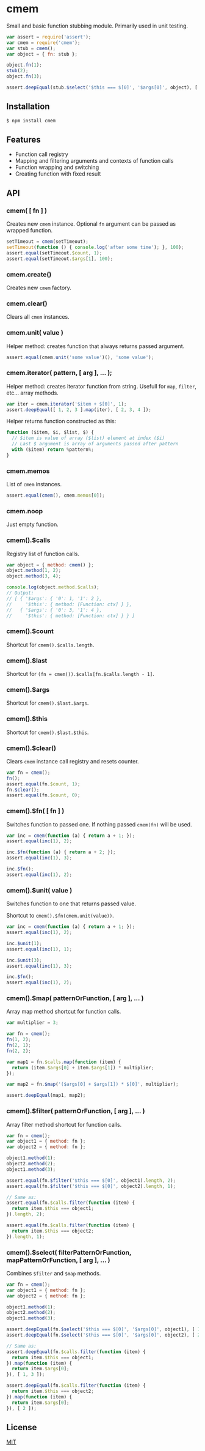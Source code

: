 # cmem

Small and basic function stubbing module. Primarily used in unit testing.

```js
var assert = require('assert');
var cmem = require('cmem');
var stub = cmem();
var object = { fn: stub };

object.fn(1);
stub(2);
object.fn(3);

assert.deepEqual(stub.$select('$this === $[0]', '$args[0]', object), [ 1, 2 ]);
```

## Installation

```bash
$ npm install cmem
```

## Features

- Function call registry
- Mapping and filtering arguments and contexts of function calls
- Function wrapping and switching
- Creating function with fixed result

## API

### cmem( [ fn ] )

Creates new `cmem` instance. Optional `fn` argument can be passed as wrapped function.

```js
setTimeout = cmem(setTimeout);
setTimeout(function () { console.log('after some time'); }, 100);
assert.equal(setTimeout.$count, 1);
assert.equal(setTimeout.$args[1], 100);
```

### cmem.create()

Creates new `cmem` factory.

### cmem.clear()

Clears all `cmem` instances.

### cmem.unit( value )

Helper method: creates function that always returns passed argument.

```js
assert.equal(cmem.unit('some value')(), 'some value');
```

### cmem.iterator( pattern, [ arg ], ... );

Helper method: creates iterator function from string. Usefull for `map`, `filter`, etc... array methods. 

```js
var iter = cmem.iterator('$item + $[0]', 1);
assert.deepEqual([ 1, 2, 3 ].map(iter), [ 2, 3, 4 ]);
```

Helper returns function constructed as this:

```js
function ($item, $i, $list, $) {
  // $item is value of array ($list) element at index ($i)
  // Last $ argument is array of arguments passed after pattern
  with ($item) return %pattern%;
}
```

### cmem.memos

List of `cmem` instances.

```js
assert.equal(cmem(), cmem.memos[0]);
```

### cmem.noop

Just empty function.

### cmem().$calls

Registry list of function calls.

```js
var object = { method: cmem() };
object.method(1, 2);
object.method(3, 4);

console.log(object.method.$calls);
// Output:
// [ { '$args': { '0': 1, '1': 2 },
//     '$this': { method: [Function: ctx] } },
//   { '$args': { '0': 3, '1': 4 },
//     '$this': { method: [Function: ctx] } } ]
```

### cmem().$count

Shortcut for `cmem().$calls.length`.

### cmem().$last

Shortcut for `(fn = cmem()).$calls[fn.$calls.length - 1]`.

### cmem().$args

Shortcut for `cmem().$last.$args`.

### cmem().$this

Shortcut for `cmem().$last.$this`.

### cmem().$clear()

Clears `cmem` instance call registry and resets counter.

```js
var fn = cmem();
fn();
assert.equal(fn.$count, 1);
fn.$clear();
assert.equal(fn.$count, 0);
```

### cmem().$fn( [ fn ] )

Switches function to passed one. If nothing passed `cmem(fn)` will be used.

```js
var inc = cmem(function (a) { return a + 1; });
assert.equal(inc(1), 2);

inc.$fn(function (a) { return a + 2; });
assert.equal(inc(1), 3);

inc.$fn();
assert.equal(inc(1), 2);
```

### cmem().$unit( value )

Switches function to one that returns passed value.

Shortcut to `cmem().$fn(cmem.unit(value))`.

```js
var inc = cmem(function (a) { return a + 1; });
assert.equal(inc(1), 2);

inc.$unit(1);
assert.equal(inc(1), 1);

inc.$unit(3);
assert.equal(inc(1), 3);

inc.$fn();
assert.equal(inc(1), 2);
```

### cmem().$map( patternOrFunction, [ arg ], ... )

Array map method shortcut for function calls.

```js
var multiplier = 3;

var fn = cmem();
fn(1, 2);
fn(2, 1);
fn(2, 2);

var map1 = fn.$calls.map(function (item) {
  return (item.$args[0] + item.$args[1]) * multiplier;
});

var map2 = fn.$map('($args[0] + $args[1]) * $[0]', multiplier);

assert.deepEqual(map1, map2);
```

### cmem().$filter( patternOrFunction, [ arg ], ... )

Array filter method shortcut for function calls.

```js
var fn = cmem();
var object1 = { method: fn };
var object2 = { method: fn };

object1.method(1);
object2.method(2);
object1.method(3);

assert.equal(fn.$filter('$this === $[0]', object1).length, 2);
assert.equal(fn.$filter('$this === $[0]', object2).length, 1);

// Same as:
assert.equal(fn.$calls.filter(function (item) {
  return item.$this === object1;
}).length, 2);

assert.equal(fn.$calls.filter(function (item) {
  return item.$this === object2;
}).length, 1);
```

### cmem().$select( filterPatternOrFunction, mapPatternOrFunction, [ arg ], ... )

Combines `$filter` and `$map` methods.

```js
var fn = cmem();
var object1 = { method: fn };
var object2 = { method: fn };

object1.method(1);
object2.method(2);
object1.method(3);

assert.deepEqual(fn.$select('$this === $[0]', '$args[0]', object1), [ 1, 3 ]);
assert.deepEqual(fn.$select('$this === $[0]', '$args[0]', object2), [ 2 ]);

// Same as:
assert.deepEqual(fn.$calls.filter(function (item) {
  return item.$this === object1;
}).map(function (item) {
  return item.$args[0];
}), [ 1, 3 ]);

assert.deepEqual(fn.$calls.filter(function (item) {
  return item.$this === object2;
}).map(function (item) {
  return item.$args[0];
}), [ 2 ]);
```

## License

[MIT](LICENSE)
